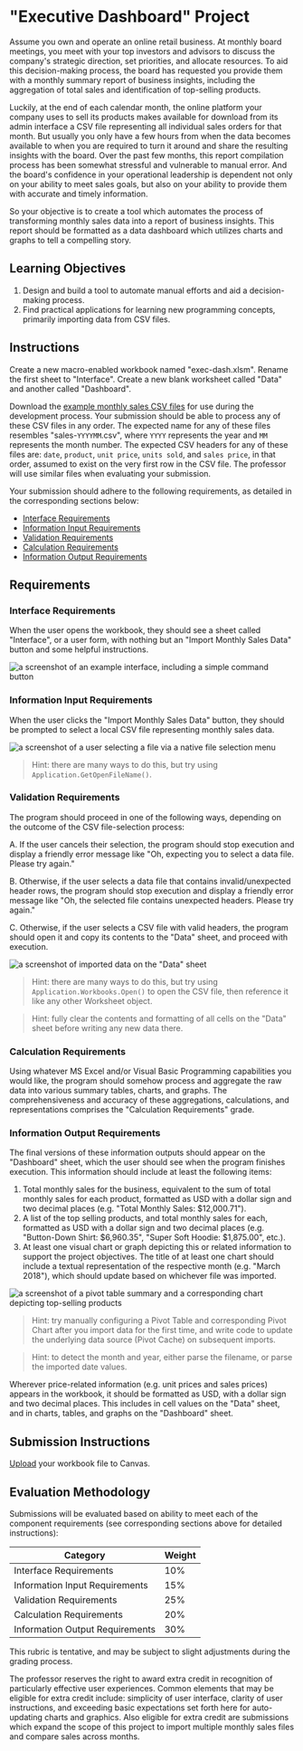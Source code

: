 # "Executive Dashboard" Project

Assume you own and operate an online retail business. At monthly board meetings, you meet with your top investors and advisors to discuss the company's strategic direction, set priorities, and allocate resources. To aid this decision-making process, the board has requested you provide them with a monthly summary report of business insights, including the aggregation of total sales and identification of top-selling products.

Luckily, at the end of each calendar month, the online platform your company uses to sell its products makes available for download from its admin interface a CSV file representing all individual sales orders for that month. But usually you only have a few hours from when the data becomes available to when you are required to turn it around and share the resulting insights with the board. Over the past few months, this report compilation process has been somewhat stressful and vulnerable to manual error. And the board's confidence in your operational leadership is dependent not only on your ability to meet sales goals, but also on your ability to provide them with accurate and timely information.

So your objective is to create a tool which automates the process of transforming monthly sales data into a report of business insights. This report should be formatted as a data dashboard which utilizes charts and graphs to tell a compelling story.

## Learning Objectives

  1. Design and build a tool to automate manual efforts and aid a decision-making process.
  2. Find practical applications for learning new programming concepts, primarily importing data from CSV files.

## Instructions

Create a new macro-enabled workbook named "exec-dash.xlsm". Rename the first sheet to "Interface". Create a new blank worksheet called "Data" and another called "Dashboard".

Download the [example monthly sales CSV files](/projects/exec-dash/data/) for use during the development process. Your submission should be able to process any of these CSV files in any order. The expected name for any of these files resembles "sales-`YYYYMM`.csv", where `YYYY` represents the year and `MM` represents the month number. The expected CSV headers for any of these files are: `date`, `product`, `unit price`, `units sold`, and `sales price`, in that order, assumed to exist on the very first row in the CSV file. The professor will use similar files when evaluating your submission.

Your submission should adhere to the following requirements, as detailed in the corresponding sections below:

  + [Interface Requirements](#interface-requirements)
  + [Information Input Requirements](#information-input-requirements)
  + [Validation Requirements](#validation-requirements)
  + [Calculation Requirements](#calculation-requirements)
  + [Information Output Requirements](#information-output-requirements)

## Requirements

### Interface Requirements

When the user opens the workbook, they should see a sheet called "Interface", or a user form, with nothing but an "Import Monthly Sales Data" button and some helpful instructions.

![a screenshot of an example interface, including a simple command button](/img/projects/exec-dash/example-interface.png)

### Information Input Requirements

When the user clicks the "Import Monthly Sales Data" button, they should be prompted to select a local CSV file representing monthly sales data.

![a screenshot of a user selecting a file via a native file selection menu](/img/projects/exec-dash/example-import-dialogue.png)

> Hint: there are many ways to do this, but try using `Application.GetOpenFileName()`.

### Validation Requirements

The program should proceed in one of the following ways, depending on the outcome of the CSV file-selection process:

  A. If the user cancels their selection, the program should stop execution and display a friendly error message like "Oh, expecting you to select a data file. Please try again."

  B. Otherwise, if the user selects a data file that contains invalid/unexpected header rows, the program should stop execution and display a friendly error message like "Oh, the selected file contains unexpected headers. Please try again."

  C. Otherwise, if the user selects a CSV file with valid headers, the program should open it and copy its contents to the "Data" sheet, and proceed with execution.

![a screenshot of imported data on the "Data" sheet](/img/projects/exec-dash/example-data-march.png)

> Hint: there are many ways to do this, but try using `Application.Workbooks.Open()` to open the CSV file, then reference it like any other Worksheet object.

> Hint: fully clear the contents and formatting of all cells on the "Data" sheet before writing any new data there.

### Calculation Requirements

Using whatever MS Excel and/or Visual Basic Programming capabilities you would like, the program should somehow process and aggregate the raw data into various summary tables, charts, and graphs. The comprehensiveness and accuracy of these aggregations, calculations, and representations comprises the "Calculation Requirements" grade.

### Information Output Requirements

The final versions of these information outputs should appear on the "Dashboard" sheet, which the user should see when the program finishes execution. This information should include at least the following items:

  1. Total monthly sales for the business, equivalent to the sum of total monthly sales for each product, formatted as USD with a dollar sign and two decimal places (e.g. "Total Monthly Sales: $12,000.71").
  2. A list of the top selling products, and total monthly sales for each, formatted as USD with a dollar sign and two decimal places (e.g. "Button-Down Shirt: $6,960.35", "Super Soft Hoodie: $1,875.00", etc.).
  3. At least one visual chart or graph depicting this or related information to support the project objectives. The title of at least one chart should include a textual representation of the respective month (e.g. "March 2018"), which should update based on whichever file was imported.

![a screenshot of a pivot table summary and a corresponding chart depicting top-selling products](/img/projects/exec-dash/example-dashboard-march.png)

> Hint: try manually configuring a Pivot Table and corresponding Pivot Chart after you import data for the first time, and write code to update the underlying data source (Pivot Cache) on subsequent imports.

> Hint: to detect the month and year, either parse the filename, or parse the imported date values.

Wherever price-related information (e.g. unit prices and sales prices) appears in the workbook, it should be formatted as USD, with a dollar sign and two decimal places. This includes in cell values on the "Data" sheet, and in charts, tables, and graphs on the "Dashboard" sheet.

## Submission Instructions

[Upload](https://georgetown.instructure.com/courses/65741/assignments/165669) your workbook file to Canvas.

## Evaluation Methodology

Submissions will be evaluated based on ability to meet each of the component requirements (see corresponding sections above for detailed instructions):

Category | Weight
--- | ---
Interface Requirements | 10%
Information Input Requirements | 15%
Validation Requirements | 25%
Calculation Requirements | 20%
Information Output Requirements | 30%

This rubric is tentative, and may be subject to slight adjustments during the grading process.

The professor reserves the right to award extra credit in recognition of particularly effective user experiences. Common elements that may be eligible for extra credit include: simplicity of user interface, clarity of user instructions, and exceeding basic expectations set forth here for auto-updating charts and graphics. Also eligible for extra credit are submissions which expand the scope of this project to import multiple monthly sales files and compare sales across months.
